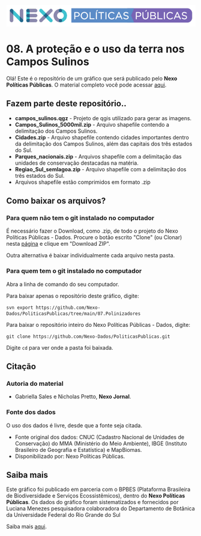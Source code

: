 <img src='https://github.com/Nexo-Dados/PoliticasPublicas/blob/main/nexopp_logofull-cor2.png'>

# 08. A proteção e o uso da terra nos Campos Sulinos

Olá! Este é o repositório de um gráfico que será publicado pelo **Nexo Políticas Públicas**. O material completo você pode acessar [aqui](https://pp.nexojornal.com.br/Dados/2021/08/30/A-prote%C3%A7%C3%A3o-e-o-uso-da-terra-nos-Campos-Sulinos).

## Fazem parte deste repositório..

* **campos_sulinos.qgz** - Projeto de qgis utilizado para gerar as imagens.
* **Campos_Sulinos_5000mil.zip** - Arquivo shapefile contendo a delimitação dos Campos Sulinos.
* **Cidades.zip** - Arquivo shapefile contendo cidades importantes dentro da delimitação dos Campos Sulinos, além das capitais dos três estados do Sul.
* **Parques_nacionais.zip** - Arquivos shapefile com a delimitação das unidades de conservação destacadas na matéria.
* **Regiao_Sul_semlagoa.zip** - Arquivo shapefile com a delimitação dos três estados do Sul.
* Arquivos shapefile estão comprimidos em formato .zip

## Como baixar os arquivos?

### Para quem não tem o git instalado no computador

É necessário fazer o Download, como .zip, de todo o projeto do Nexo Políticas Públicas - Dados. Procure o botão escrito "Clone" (ou Clonar) nesta [página](https://github.com/Nexo-Dados/PoliticasPublicas) e clique em "Download ZIP".

Outra alternativa é baixar individualmente cada arquivo nesta pasta.

### Para quem tem o git instalado no computador


Abra a linha de comando do seu computador.

Para baixar apenas o repositório deste gráfico, digite:

```
svn export https://github.com/Nexo-Dados/PoliticasPublicas/tree/main/07.Polinizadores
```

Para baixar o repositório inteiro do Nexo Políticas Públicas - Dados, digite:

```
git clone https://github.com/Nexo-Dados/PoliticasPublicas.git
```

Digite `cd` para ver onde a pasta foi baixada.

## Citação

### Autoria do material

* Gabriella Sales e Nicholas Pretto, **Nexo Jornal**.

### Fonte dos dados

O uso dos dados é livre, desde que a fonte seja citada.

* Fonte original dos dados: CNUC (Cadastro Nacional de Unidades de Conservação) do MMA (Ministério do Meio Ambiente), IBGE (Instituto Brasileiro de Geografia e Estatística) e MapBiomas.
* Disponibilizado por: Nexo Políticas Públicas.

## Saiba mais

Este gráfico foi publicado em parceria com o BPBES (Plataforma Brasileira de Biodiversidade e Serviços Ecossistêmicos), dentro do **Nexo Políticas Públicas**. Os dados do gráfico foram sistematizados e fornecidos por Luciana Menezes pesquisadora colaboradora do Departamento de Botânica da Universidade Federal do Rio Grande do Sul 

Saiba mais [aqui](https://pp.nexojornal.com.br/sobre/Sobre-o-Nexo-Pol%C3%ADticas-P%C3%BAblicas).
